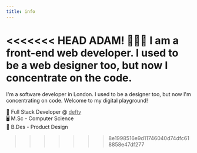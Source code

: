 ```yaml
---
title: info
---
```


<<<<<<< HEAD
ADAM! 💯💯💯 I am a front-end web developer. I used to be a web designer too, but now I concentrate on the code.
=======
I'm a software developer in London. I used to be a designer too, but now I'm concentrating on code. Welcome to my digital playground!

👔 Full Stack Developer @ <a href="https://defty.com/" style="color:#555555;">defty</a><br>
🖥 M.Sc - Computer Science <br>
🎨 B.Des - Product Design <br>


>>>>>>> 8e1998516e9d11746040d74dfc618858e47df277
